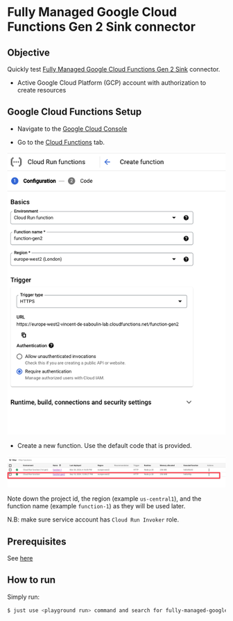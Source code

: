 # Fully Managed Google Cloud Functions Gen 2 Sink connector



## Objective

Quickly test [Fully Managed Google Cloud Functions Gen 2 Sink](https://docs.confluent.io/cloud/current/connectors/cc-google-cloud-functions-gen2-sink.html) connector.


* Active Google Cloud Platform (GCP) account with authorization to create resources

## Google Cloud Functions Setup

* Navigate to the [Google Cloud Console](https://console.cloud.google.com/)

* Go to the [Cloud Functions](https://console.cloud.google.com/functions) tab.

![Cloud functions setup](Screenshot1.png)

* Create a new function. Use the default code that is provided.

![Cloud functions setup](Screenshot2.png)

Note down the project id, the region (example `us-central1`), and the function name (example `function-1`) as they will be used later.

N.B: make sure service account has `Cloud Run Invoker` role.

## Prerequisites

See [here](https://kafka-docker-playground.io/#/how-to-use?id=%f0%9f%8c%a4%ef%b8%8f-confluent-cloud-examples)


## How to run

Simply run:

```bash
$ just use <playground run> command and search for fully-managed-google-cloud-functions<use tab key to activate fzf completion (see https://kafka-docker-playground.io/#/cli?id=%e2%9a%a1-setup-completion), otherwise use full path, or correct relative path> <GCP_FUNCTION_REGION> <GCP_FUNCTION_FUNCTION> .sh in this folder
```
